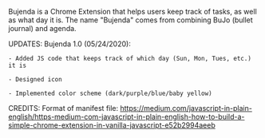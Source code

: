 Bujenda is a Chrome Extension that helps users keep track of tasks, as well as what day it is. 
The name "Bujenda" comes from combining BuJo (bullet journal) and agenda. 

UPDATES:
  Bujenda 1.0 (05/24/2020):
  
    - Added JS code that keeps track of which day (Sun, Mon, Tues, etc.) it is
    
    - Designed icon
    
    - Implemented color scheme (dark/purple/blue/baby yellow)
  
  CREDITS:
    Format of manifest file: https://medium.com/javascript-in-plain-english/https-medium-com-javascript-in-plain-english-how-to-build-a-simple-chrome-extension-in-vanilla-javascript-e52b2994aeeb
